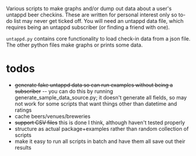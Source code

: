 Various scripts to make graphs and/or dump out data about a user's untappd beer checkins. These are written for personal interest only so to-do list may never get ticked off. You will need an untappd data file, which requires being an untappd subscriber (or finding a friend with one).

`untappd.py` contains core functionality to load check-in data from a json file. The other python files make graphs or prints some data.

# todos

- ~~generate fake untappd data so can run examples without being a subscriber~~
-- you can do this by running generate_sample_data_source.py; it doesn't generate all fields, so may not work for some scripts that want things other than datetime and ratings
- cache beers/venues/breweries
- ~~support CSV files~~ this is done I think, although haven't tested properly
- structure as actual package+examples rather than random collection of scripts
- make it easy to run all scripts in batch and have them all save out their results

